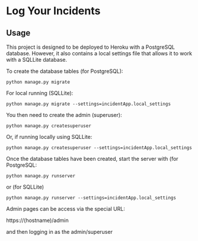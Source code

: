 # Log Your Incidents

## Usage
This project is designed to be deployed to Heroku with a
PostgreSQL database.  However, it also contains a local
settings file that allows it to work with a SQLLite 
database.

To create the database tables (for PostgreSQL):

```
python manage.py migrate
```

For local running (SQLLite):
```
python manage.py migrate --settings=incidentApp.local_settings 
```

You then need to create the admin (superuser):
```
python manage.py createsuperuser
```

Or, if running locally using SQLLite:
```
python manage.py createsuperuser --settings=incidentApp.local_settings 
```

Once the database tables have been created, start the
server with (for PostgreSQL:

```
python manage.py runserver
```

or (for SQLLite)

```
python manage.py runserver --settings=incidentApp.local_settings   
```

Admin pages can be access via the special URL:

https://(hostname)/admin

and then logging in as the admin/superuser
